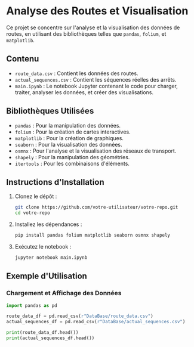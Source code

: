# Analyse des Routes et Visualisation

Ce projet se concentre sur l'analyse et la visualisation des données de routes, en utilisant des bibliothèques telles que `pandas`, `folium`, et `matplotlib`.

## Contenu

- `route_data.csv` : Contient les données des routes.
- `actual_sequences.csv` : Contient les séquences réelles des arrêts.
- `main.ipynb` : Le notebook Jupyter contenant le code pour charger, traiter, analyser les données, et créer des visualisations.

## Bibliothèques Utilisées

- `pandas` : Pour la manipulation des données.
- `folium` : Pour la création de cartes interactives.
- `matplotlib` : Pour la création de graphiques.
- `seaborn` : Pour la visualisation des données.
- `osmnx` : Pour l'analyse et la visualisation des réseaux de transport.
- `shapely` : Pour la manipulation des géométries.
- `itertools` : Pour les combinaisons d'éléments.

## Instructions d'Installation

1. Clonez le dépôt :
    ```sh
    git clone https://github.com/votre-utilisateur/votre-repo.git
    cd votre-repo
    ```

2. Installez les dépendances :
    ```sh
    pip install pandas folium matplotlib seaborn osmnx shapely
    ```

3. Exécutez le notebook :
    ```sh
    jupyter notebook main.ipynb
    ```

## Exemple d'Utilisation

### Chargement et Affichage des Données

```python
import pandas as pd

route_data_df = pd.read_csv(r"DataBase/route_data.csv")
actual_sequences_df = pd.read_csv(r"DataBase/actual_sequences.csv")

print(route_data_df.head())
print(actual_sequences_df.head())
